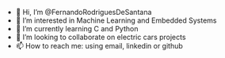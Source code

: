 - 👋 Hi, I’m @FernandoRodriguesDeSantana
- 👀 I’m interested in Machine Learning and Embedded Systems
- 🌱 I’m currently learning C and Python
- 💞️ I’m looking to collaborate on electric cars projects
- 📫 How to reach me: using email, linkedin or github

<!---
FernandoRodriguesDeSantana/FernandoRodriguesDeSantana is a ✨ special ✨ repository because its `README.md` (this file) appears on your GitHub profile.
You can click the Preview link to take a look at your changes.
--->
